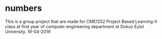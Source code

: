 # numbers
This is a group project that are made for CME1252 Project Based Learning-II class at first year of computer engineering department at Dokuz Eylul University. 19-04-2019
